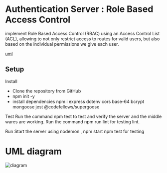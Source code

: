 # Authentication Server : Role Based Access Control

implement Role Based Access Control (RBAC) using an Access Control List (ACL), allowing to not only restrict access to routes for valid users, but also based on the individual permissions we give each user.

[uml ](https://auth-api-raghad8.herokuapp.com/)


## Setup
Install

* Clone the repository from GitHub
* npm init -y
* install dependencies npm i express dotenv cors base-64 bcrypt mongoose jest @codefellows/supergoose 

Test
Run the command npm test to test and verify the server and the middle wares are working.
Run the command npm run lint for testing lint.

Run
Start the server using nodemon , npm start
npm test for testing 


# UML diagram 

![diagram ]()

